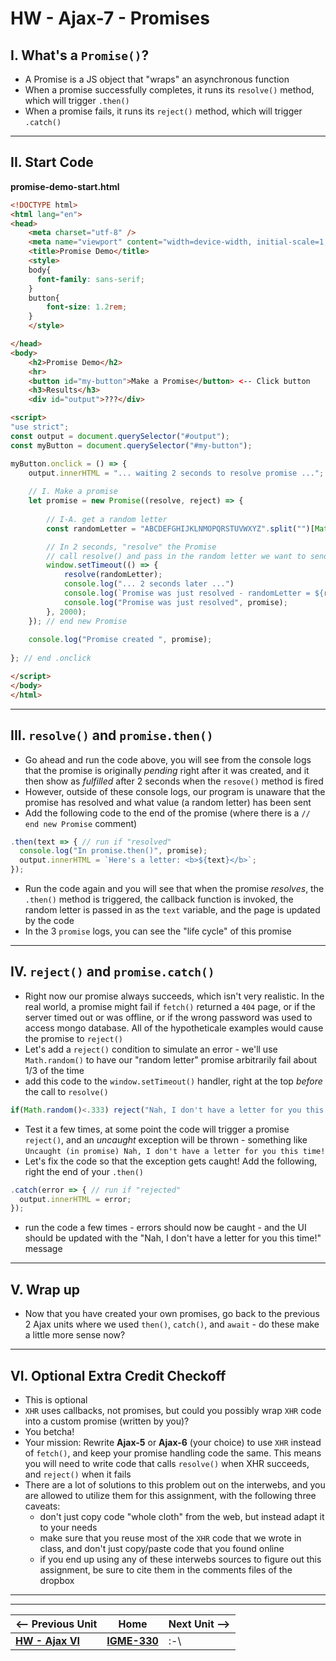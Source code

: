 # HW - Ajax-7 - Promises

## I. What's a `Promise()`?

- A Promise is a JS object that "wraps" an asynchronous function 
- When a promise successfully completes, it runs its `resolve()` method, which will trigger `.then()`
- When a promise fails, it runs its `reject()` method, which will trigger `.catch()`

<hr>

## II. Start Code

**promise-demo-start.html**

```html
<!DOCTYPE html>
<html lang="en">
<head>
	<meta charset="utf-8" />
	<meta name="viewport" content="width=device-width, initial-scale=1, user-scalable=no">
	<title>Promise Demo</title>
	<style>
	body{
	  font-family: sans-serif;
	}
	button{
		font-size: 1.2rem;
	}
	</style>

</head>
<body>
	<h2>Promise Demo</h2>
	<hr>
	<button id="my-button">Make a Promise</button> <-- Click button
	<h3>Results</h3>
	<div id="output">???</div>

<script>
"use strict";
const output = document.querySelector("#output");
const myButton = document.querySelector("#my-button");

myButton.onclick = () => {
	output.innerHTML = "... waiting 2 seconds to resolve promise ...";
	
	// I. Make a promise
	let promise = new Promise((resolve, reject) => {
	
		// I-A. get a random letter
		const randomLetter = "ABCDEFGHIJKLNMOPQRSTUVWXYZ".split("")[Math.floor(Math.random() * 26)];

		// In 2 seconds, "resolve" the Promise
		// call resolve() and pass in the random letter we want to send when .then() runs
		window.setTimeout(() => {
			resolve(randomLetter);
			console.log("... 2 seconds later ...")
			console.log(`Promise was just resolved - randomLetter = ${randomLetter}`);
			console.log("Promise was just resolved", promise);
		}, 2000);
	}); // end new Promise
	
	console.log("Promise created ", promise);
	 
}; // end .onclick

</script>
</body>
</html>
```

<hr>

## III. `resolve()` and `promise.then()`

- Go ahead and run the code above, you will see from the console logs that the promise is originally *pending* right after it was created, and it then show as *fulfilled* after 2 seconds when the `resove()` method is fired
- However, outside of these console logs, our program is unaware that the promise has resolved and what value (a random letter) has been sent
- Add the following code to the end of the promise (where there is a `// end new Promise` comment)

```js
.then(text => { // run if "resolved"
  console.log("In promise.then()", promise);
  output.innerHTML = `Here's a letter: <b>${text}</b>`; 
});
```

- Run the code again and you will see that when the promise *resolves*, the `.then()` method is triggered, the callback function is invoked, the random letter is passed in as the `text` variable, and the page is updated by the code
- In the 3 `promise` logs, you can see the "life cycle" of this promise

<hr>

## IV. `reject()` and `promise.catch()`

- Right now our promise always succeeds, which isn't very realistic. In the real world, a promise might fail if `fetch()` returned a `404` page, or if the server timed out or was offline, or if the wrong password was used to access mongo database. All of the hypotheticale examples would cause the promise to `reject()`
- Let's add a `reject()` condition to simulate an error - we'll use `Math.random()` to have our "random letter" promise arbitrarily fail about 1/3 of the time
- add this code to the `window.setTimeout()` handler, right at the top *before* the call to `resolve()`

```js
if(Math.random()<.333) reject("Nah, I don't have a letter for you this time!");
```

- Test it a few times, at some point the code will trigger a promise `reject()`, and an *uncaught* exception will be thrown - something like `Uncaught (in promise) Nah, I don't have a letter for you this time!`
- Let's fix the code so that the exception gets caught! Add the following, right the end of your `.then()`

```js
.catch(error => { // run if "rejected"
  output.innerHTML = error;
});
```

- run the code a few times - errors should now be caught - and the UI should be updated with the "Nah, I don't have a letter for you this time!" message

<hr>

## V. Wrap up

- Now that you have created your own promises, go back to the previous 2 Ajax units where we used `then()`, `catch()`, and `await` - do these make a little more sense now?

<hr>

## VI. Optional Extra Credit Checkoff

- This is optional
- `XHR` uses callbacks, not promises, but could you possibly wrap `XHR` code into a custom promise (written by you)?
- You betcha! 
- Your mission: Rewrite **Ajax-5** or **Ajax-6** (your choice) to use `XHR` instead of `fetch()`, and keep your promise handling code the same. This means you will need to write code that calls `resolve()` when XHR succeeds, and `reject()` when it fails
- There are a lot of solutions to this problem out on the interwebs, and you are allowed to utilize them for this assignment, with the following three caveats:
  - don't just copy code "whole cloth" from the web, but instead adapt it to your needs
  - make sure that you reuse most of the `XHR` code that we wrote in class, and don't just copy/paste code that you found online
  - if you end up using any of these interwebs sources to figure out this assignment, be sure to cite them in the comments files of the dropbox

<hr><hr>

| <-- Previous Unit | Home | Next Unit -->
| --- | --- | --- 
|   [**HW - Ajax VI**](HW-ajax-6.md)  |  [**IGME-330**](../README.md) | :-\
